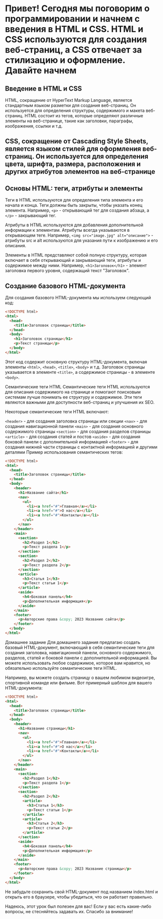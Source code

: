 # Привет! Сегодня мы поговорим о программировании и начнем с введения в HTML и CSS. HTML и CSS используются для создания веб-страниц, а CSS отвечает за стилизацию и оформление. Давайте начнем

## Введение в HTML и CSS

HTML, сокращение от HyperText Markup Language, является стандартным языком разметки для создания веб-страниц. Он используется для определения структуры, содержимого и макета веб-страниц. HTML состоит из тегов, которые определяют различные элементы на веб-странице, такие как заголовки, параграфы, изображения, ссылки и т.д.

## CSS, сокращение от Cascading Style Sheets, является языком стилей для оформления веб-страниц. Он используется для определения цвета, шрифта, размера, расположения и других атрибутов элементов на веб-странице

## Основы HTML: теги, атрибуты и элементы

Теги в HTML используются для определения типа элемента и его начала и конца. Теги должны быть закрыты, чтобы указать конец элемента. Например, ```<p>``` - открывающий тег для создания абзаца, а ```</p>``` - закрывающий тег.

Атрибуты в HTML используются для добавления дополнительной информации к элементам. Атрибуты всегда указываются в открывающем теге. Например, ```<img src="image.jpg" alt="описание">``` - атрибуты src и alt используются для указания пути к изображению и его описания.

Элементы в HTML представляют собой полную структуру, которая включает в себя открывающий и закрывающий теги, атрибуты и содержимое между ними. Например, ```<h1>Заголовок</h1>``` - элемент заголовка первого уровня, содержащий текст "Заголовок".

## Создание базового HTML-документа

Для создания базового HTML-документа мы используем следующий код:

```html
<!DOCTYPE html>
<html>
  <head>
    <title>Заголовок страницы</title>
  </head>
  <body>
    <h1>Заголовок страницы</h1>
    <p>Текст страницы</p>
  </body>
</html>
```

Этот код содержит основную структуру HTML-документа, включая элементы `<html>`, `<head>`, `<title>`, `<body>` и т.д. Заголовок страницы указывается в элементе `<title>`, а содержимое страницы - в элементе `<body>`.

Семантические теги HTML
Семантические теги HTML используются для описания содержимого на странице и помогают поисковым системам лучше понимать ее структуру и содержимое. Эти теги являются важными для доступности веб-страниц и улучшения их SEO.

Некоторые семантические теги HTML включают:

`<header>` - для создания заголовка страницы или секции
`<nav>` - для создания навигационной панели
`<main>` - для создания основного содержимого страницы
`<section>` - для создания разделов страницы
`<article>` - для создания статей и постов
`<aside>` - для создания боковой панели с дополнительной информацией
`<footer>` - для создания нижней части страницы с контактной информацией и другими деталями
Пример использования семантических тегов:

```html
<!DOCTYPE html>
<html>
  <head>
    <title>Заголовок страницы</title>
  </head>
  <body>
    <header>
      <h1>Название сайта</h1>
      <nav>
        <ul>
          <li><a href="#">Главная</a></li>
          <li><a href="#">О нас</a></li>
          <li><a href="#">Контакты</a></li>
        </ul>
      </nav>
    </header>
    <main>
      <section>
        <h2>Раздел 1</h2>
        <p>Текст раздела 1</p>
      </section>
      <section>
        <h2>Раздел 2</h2>
        <p>Текст раздела 2</p>
      </section>
      <article>
        <h3>Статья 1</h3>
        <p>Текст статьи 1</p>
      </article>
      <aside>
        <h4>Боковая панель</h4>
        <p>Дополнительная информация</p>
      </aside>
    </main>
    <footer>
      <p>Авторские права &copy; 2023 Название сайта</p>
    </footer>
  </body>
</html>
```

Домашнее задание
Для домашнего задания предлагаю создать базовый HTML-документ, включающий в себя семантические теги для создания заголовка, навигационной панели, основного содержимого, разделов, статей и боковой панели с дополнительной информацией. Вы можете использовать любое содержимое, которое вам нравится, но обязательно используйте семантические теги HTML.

Например, вы можете создать страницу о вашем любимом видеоигре, спортивной команде или фильме. Вот примерный шаблон для вашего HTML-документа:

```html
<!DOCTYPE html>
<html>
  <head>
    <title>Заголовок страницы</title>
  </head>
  <body>
    <header>
      <h1>Название страницы</h1>
      <nav>
        <ul>
          <li><a href="#">Главная</a></li>
          <li><a href="#">О нас</a></li>
          <li><a href="#">Контакты</a></li>
        </ul>
      </nav>
    </header>
    <main>
      <section>
        <h2>Раздел 1</h2>
        <p>Текст раздела 1</p>
      </section>
      <section>
        <h2>Раздел 2</h2>
        <article>
          <h3>Статья 1</h3>
          <p>Текст статьи 1</p>
        </article>
        <article>
          <h3>Статья 2</h3>
          <p>Текст статьи 2</p>
        </article>
      </section>
      <aside>
        <h4>Боковая панель</h4>
        <p>Дополнительная информация</p>
      </aside>
    </main>
    <footer>
      <p>Авторские права &copy; 2023 Название страницы</p>
    </footer>
  </body>
</html>
```

Не забудьте сохранить свой HTML-документ под названием index.html и открыть его в браузере, чтобы убедиться, что он работает правильно.

Надеюсь, этот урок был полезен для вас! Если у вас есть какие-либо вопросы, не стесняйтесь задавать их. Спасибо за внимание!

